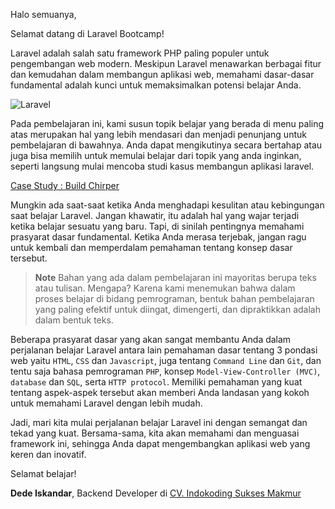 Halo semuanya,

Selamat datang di Laravel Bootcamp!

Laravel adalah salah satu framework PHP paling populer untuk pengembangan web modern. Meskipun Laravel menawarkan berbagai fitur dan kemudahan dalam membangun aplikasi web, memahami dasar-dasar fundamental adalah kunci untuk memaksimalkan potensi belajar Anda.

<img src="/img/screenshots/laravel.jpg" alt="Laravel" class="border rounded-lg shadow-lg dark:border-none" />

Pada pembelajaran ini, kami susun topik belajar yang berada di menu paling atas merupakan hal yang lebih mendasari dan menjadi penunjang untuk pembelajaran di bawahnya. Anda dapat mengikutinya secara bertahap atau juga bisa memilih untuk memulai belajar dari topik yang anda inginkan, seperti langsung mulai mencoba studi kasus membangun aplikasi laravel.

<a href="/chirper/installation" class="relative inline-flex mt-2 no-underline border border-red-600 group focus:outline-none">
    <span class="inline-flex items-center self-stretch justify-center w-full px-4 py-2 text-sm font-bold text-center text-red-600 uppercase transition-transform transform bg-white dark:bg-dark-700 ring-1 ring-red-600 ring-offset-1 dark:ring-offset-dark-600 group-hover:-translate-y-1 group-hover:-translate-x-1 group-focus:-translate-y-1 group-focus:-translate-x-1">Case Study : Build Chirper</span>
</a>

Mungkin ada saat-saat ketika Anda menghadapi kesulitan atau kebingungan saat belajar Laravel. Jangan khawatir, itu adalah hal yang wajar terjadi ketika belajar sesuatu yang baru. Tapi, di sinilah pentingnya memahami prasyarat dasar fundamental. Ketika Anda merasa terjebak, jangan ragu untuk kembali dan memperdalam pemahaman tentang konsep dasar tersebut.

> **Note**
> Bahan yang ada dalam pembelajaran ini mayoritas berupa teks atau tulisan. Mengapa? Karena kami menemukan bahwa dalam proses belajar di bidang pemrograman, bentuk bahan pembelajaran yang paling efektif untuk diingat, dimengerti, dan dipraktikkan adalah dalam bentuk teks.

Beberapa prasyarat dasar yang akan sangat membantu Anda dalam perjalanan belajar Laravel antara lain pemahaman dasar tentang 3 pondasi web yaitu `HTML`, `CSS` dan `Javascript`, juga tentang `Command Line` dan `Git`, dan tentu saja bahasa pemrograman `PHP`, konsep `Model-View-Controller (MVC)`, `database` dan `SQL`, serta `HTTP protocol`. Memiliki pemahaman yang kuat tentang aspek-aspek tersebut akan memberi Anda landasan yang kokoh untuk memahami Laravel dengan lebih mudah.

Jadi, mari kita mulai perjalanan belajar Laravel ini dengan semangat dan tekad yang kuat. Bersama-sama, kita akan memahami dan menguasai framework ini, sehingga Anda dapat mengembangkan aplikasi web yang keren dan inovatif.

Selamat belajar!



<b>Dede Iskandar</b>, Backend Developer di [CV. Indokoding Sukses Makmur](https://www.indokoding.com/)
